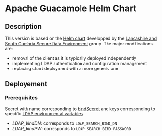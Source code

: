 # Apache Guacamole Helm Chart

## Description

This version is based on the [Helm chart](https://github.com/lsc-sde/iac-helm-guacamole) developped by the [Lancashire and South Cumbria Secure Data Environment](https://github.com/lsc-sde) group.
The major modifications are:
- removal of the client as it is typically deployed independently
- implementing LDAP authentication and configuration management
- replacing chart deployment with a more generic one

## Deployement

### Prerequisites

Secret with name corresponding to [bindSecret](https://github.com/reprostat/helm-guacamole/blob/b80708648ce7a3dbcea491310b4748158639d358/values.yaml#L37) 
and keys corresponding to specific [LDAP environmental variables](https://guacamole.apache.org/doc/gug/guacamole-docker.html#guacamole-docker-ldap-required-vars)
 - _LDAP_bindDN_: corresponds to `LDAP_SEARCH_BIND_DN`
 - _LDAP_bindPW_: corresponds to `LDAP_SEARCH_BIND_PASSWORD`
